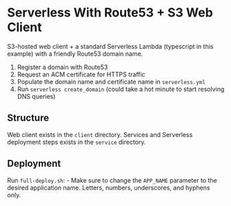 # Serverless With Route53 + S3 Web Client

S3-hosted web client + a standard Serverless Lambda (typescript in this example) with a friendly Route53 domain name.

1) Register a domain with Route53
2) Request an ACM certificate for HTTPS traffic
3) Populate the domain name and certificate name in `serverless.yml`
4) Run `serverless create_domain` (could take a hot minute to start resolving DNS queries)

## Structure

Web client exists in the `client` directory.
Services and Serverless deployment steps exists in the `service` directory.

## Deployment

Run `full-deploy.sh`:
    - Make sure to change the `APP_NAME` parameter to the desired application name. Letters, numbers, underscores, and hyphens only.

